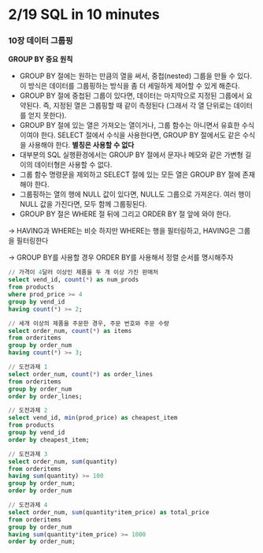 # 2/19 SQL in 10 minutes

### 10장 데이터 그룹핑

**GROUP BY 중요 원칙**

- GROUP BY 절에는 원하는 만큼의 열을 써서, 중첩(nested) 그룹을 만들 수 있다. 이 방식은 데이터를 그룹핑하는 방식을 좀 더 세밀하게 제어할 수 있게 해준다.
- GROUP BY 절에 중첩된 그룹이 있다면, 데이터는 마지막으로 지정된 그룹에서 요약된다. 즉, 지정된 열은 그룹핑할 때 같이 측정된다 (그래서 각 열 단위로는 데이터를 얻지 못한다).
- GROUP BY 절에 있는 열은 가져오는 열이거나, 그룹 함수는 아니면서 유효한 수식이여야 한다. SELECT 절에서 수식을 사용한다면, GROUP BY 절에서도 같은 수식을 사용해야 한다. **별칭은 사용할 수 없다**
- 대부분의 SQL 실행환경에서는 GROUP BY 절에서 문자나 메모와 같은 가변형 길이의 데이터형은 사용할 수 없다.
- 그룹 함수 명령문을 제외하고 SELECT 절에 있는 모든 열은 GROUP BY 절에 존재해야 한다.
- 그룹핑하는 열의 행에 NULL 값이 있다면, NULL도 그룹으로 가져온다. 여러 행이 NULL 값을 가진다면, 모두 함께 그룹핑된다.
- GROUP BY 절은 WHERE 절 뒤에 그리고 ORDER BY 절 앞에 와야 한다.

→ HAVING과 WHERE는 비슷 하지만 WHERE는 행을 필터링하고, HAVING은 그룹을 필터링한다

→ GROUP BY를 사용할 경우 ORDER BY를 사용해서 정렬 순서를 명시해주자

```sql
// 가격이 4달러 이상인 제품을 두 개 이상 가진 판매처
select vend_id, count(*) as num_prods
from products
where prod_price >= 4
group by vend_id
having count(*) >= 2;

// 세개 이상의 제품을 주문한 경우, 주문 번호와 주문 수량
select order_num, count(*) as items
from orderitems
group by order_num
having count(*) >= 3;

// 도전과제 1
select order_num, count(*) as order_lines
from orderitems
group by order_num
order by order_lines;

// 도전과제 2
select vend_id, min(prod_price) as cheapest_item
from products
group by vend_id
order by cheapest_item;

// 도전과제 3
select order_num, sum(quantity)
from orderitems
having sum(quantity) >= 100
group by order_num;
order by order_num

// 도전과제 4
select order_num, sum(quantity*item_price) as total_price
from orderitems
group by order_num
having sum(quantity*item_price) >= 1000
order by order_num;
```